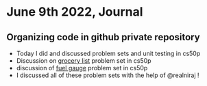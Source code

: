 
# June 9th 2022, Journal
## Organizing code in github private repository
- Today I did and discussed problem sets and unit testing in cs50p
- Discussion on [grocery list](https://cs50.harvard.edu/python/2022/psets/3/grocery/) problem set in cs50p
- discussion of [fuel gauge](https://cs50.harvard.edu/python/2022/psets/3/fuel/) problem set in cs50p
- I discussed all of these problem sets with the help of @realniraj !

